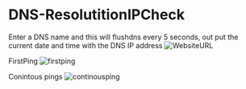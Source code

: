 # DNS-ResolutitionIPCheck
Enter a DNS name and this will flushdns every 5 seconds, out put the current date and time with the DNS IP address
![WebsiteURL](https://user-images.githubusercontent.com/46139035/50756191-3a247780-12c0-11e9-83f3-c0ec5fcb099f.JPG)

FirstPing
![firstping](https://user-images.githubusercontent.com/46139035/50756258-722bba80-12c0-11e9-91f5-05ce0b1e30f3.JPG)

Conintous pings
![continousping](https://user-images.githubusercontent.com/46139035/50756276-82dc3080-12c0-11e9-84f4-5591445abf08.JPG)
